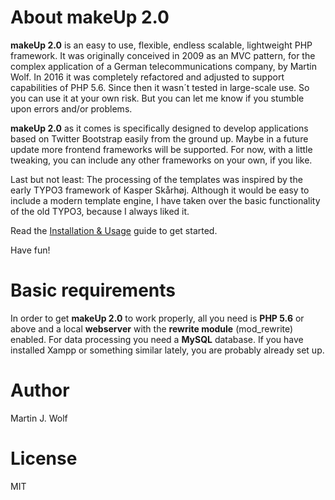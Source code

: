 # About makeUp 2.0

**makeUp 2.0** is an easy to use, flexible, endless scalable, lightweight PHP framework. It was originally conceived in 2009 as an MVC pattern, for the complex application of a German telecommunications company, by Martin Wolf. In 2016 it was completely refactored and adjusted to support capabilities of PHP 5.6. Since then it wasn´t tested in large-scale use. So you can use it at your own risk. But you can let me know if you stumble upon errors and/or problems.

**makeUp 2.0** as it comes is specifically designed to develop applications based on Twitter Bootstrap easily from the ground up. Maybe in a future update more frontend frameworks will be supported. For now, with a little tweaking, you can include any other frameworks on your own, if you like.

Last but not least: The processing of the templates was inspired by the early TYPO3 framework of Kasper Skårhøj. Although it would be easy to include a modern template engine, I have taken over the basic functionality of the old TYPO3, because I always liked it.

Read the [Installation & Usage](https://github.com/dahas/makeup2/wiki/1.-Installation-&-Usage) guide to get started.

Have fun!

# Basic requirements

In order to get **makeUp 2.0** to work properly, all you need is **PHP 5.6** or above and a local **webserver** with the **rewrite module** (mod_rewrite) enabled. For data processing you need a **MySQL** database. If you have installed Xampp or something similar lately, you are probably already set up.

# Author 
Martin J. Wolf

# License
MIT
